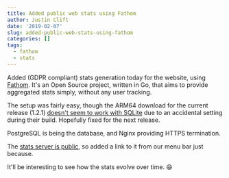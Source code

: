 ```yaml
---
title: Added public web stats using Fathom
author: Justin Clift
date: '2019-02-07'
slug: added-public-web-stats-using-fathom
categories: []
tags:
  - fathom
  - stats
---
```


Added (GDPR compliant) stats generation today for the website, using [Fathom](https://usefathom.com).  It's an Open Source project, written in Go, that aims to provide aggregated stats simply, without any user tracking.

The setup was fairly easy, though the ARM64 download for the current release (1.2.1) [doesn't seem to work with SQLite](https://github.com/usefathom/fathom/issues/218) due to an accidental setting during their build.  Hopefully fixed for the next release.

PostgreSQL is being the database, and Nginx providing HTTPS termination.

The [stats server is public](https://stats.sqlitebrowser.org), so added a link to it from our menu bar just because.

It'll be interesting to see how the stats evolve over time. :smile:
